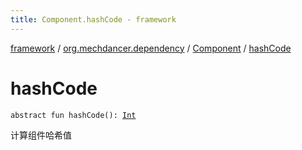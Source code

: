 ```yaml
---
title: Component.hashCode - framework
---
```


[framework](../../index.html) / [org.mechdancer.dependency](../index.html) / [Component](index.html) / [hashCode](./hash-code.html)

# hashCode

`abstract fun hashCode(): `[`Int`](https://kotlinlang.org/api/latest/jvm/stdlib/kotlin/-int/index.html)

计算组件哈希值

